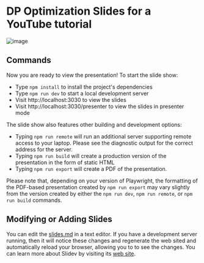 # DP Optimization Slides for a YouTube tutorial
![image](https://user-images.githubusercontent.com/44920607/225094358-17b0e64f-93ae-4251-b81a-238af11983bb.png)

## Commands

Now you are ready to view the presentation! To start the slide show:

- Type `npm install` to install the project's dependencies
- Type `npm run dev` to start a local development server
- Visit http://localhost:3030 to view the slides
- Visit http://localhost:3030/presenter to view the slides in presenter mode

The slide show also features other building and development options:

- Typing `npm run remote` will run an additional server supporting remote access
  to your laptop. Please see the diagnostic output for the correct address for
  the server.
- Typing `npm run build` will create a production version of the presentation in
  the form of static HTML
- Typing `npm run export` will create a PDF of the presentation.

Please note that, depending on your version of Playwright, the formatting of the
PDF-based presentation created by `npm run export` may vary slightly from the
version created by either the `npm run dev`, `npm run remote`, or `npm run
build` commands.

## Modifying or Adding Slides

You can edit the [slides.md](./slides.md) in a text editor. If you have a
development server running, then it will notice these changes and regenerate the
web sited and automatically reload your browser, allowing you to to see the
changes. You can learn more about Slidev by visiting its [web
site](https://sli.dev/).
